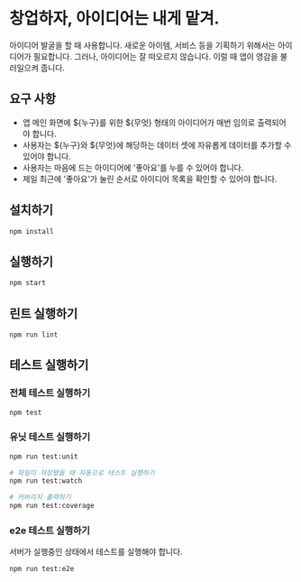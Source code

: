 # 창업하자, 아이디어는 내게 맡겨.

아이디어 발굴을 할 때 사용합니다. 새로운 아이템, 서비스 등을 기획하기 위해서는 아이디어가 필요합니다. 그러나, 아이디어는 잘 떠오르지 않습니다. 이럴 때 앱이 영감을 불러일으켜 줍니다.

## 요구 사항

- 앱 메인 화면에 ${누구}를 위한 ${무엇} 형태의 아이디어가 매번 임의로 출력되어야 합니다.
- 사용자는 ${누구}와 ${무엇}에 해당하는 데이터 셋에 자유롭게 데이터를 추가할 수 있어야 합니다.
- 사용자는 마음에 드는 아이디어에 '좋아요'를 누를 수 있어야 합니다.
- 제일 최근에 '좋아요'가 눌린 순서로 아이디어 목록을 확인할 수 있어야 합니다.

## 설치하기

```bash
npm install
```

## 실행하기

```bash
npm start
```

## 린트 실행하기

```bash
npm run lint
```

## 테스트 실행하기

### 전체 테스트 실행하기

```bash
npm test
```

### 유닛 테스트 실행하기

```bash
npm run test:unit

# 파일이 저장됐을 때 자동으로 테스트 실행하기
npm run test:watch

# 커버리지 출력하기
npm run test:coverage
```

### e2e 테스트 실행하기

서버가 실행중인 상태에서 테스트를 실행해야 합니다.

```bash
npm run test:e2e
```
